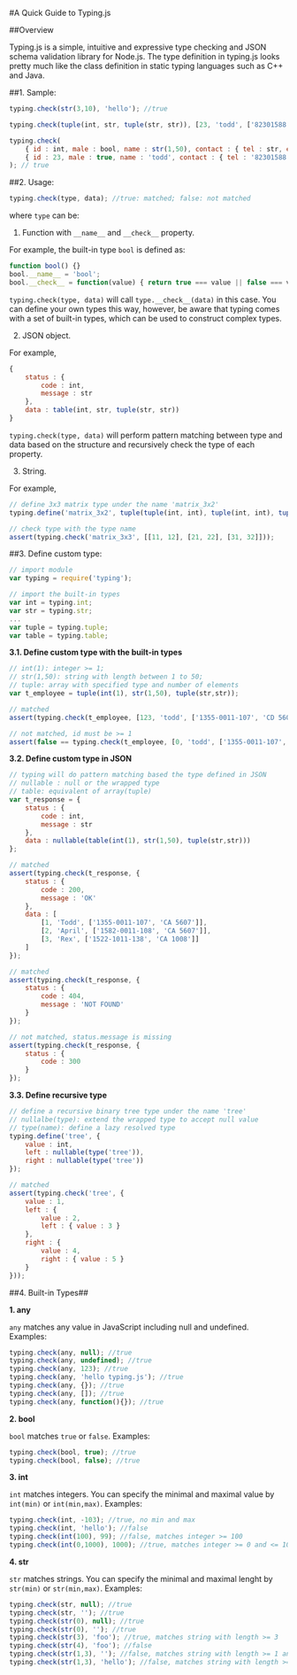 #A Quick Guide to Typing.js

##Overview

Typing.js is a simple, intuitive and expressive type checking and JSON schema validation library for Node.js. The type definition in typing.js looks pretty much like the class definition in static typing languages such as C++ and Java.

##1. Sample: 
```Javascript
typing.check(str(3,10), 'hello'); //true

typing.check(tuple(int, str, tuple(str, str)), [23, 'todd', ['82301588', 'todd@mail.com']]); //true

typing.check(
    { id : int, male : bool, name : str(1,50), contact : { tel : str, email : str }}, 
    { id : 23, male : true, name : 'todd', contact : { tel : '82301588', email : 'tood@mail.com' }}
); // true
```

##2. Usage:

```Javascript
typing.check(type, data); //true: matched; false: not matched
```

where ```type``` can be:

1) Function with ```__name__``` and ```__check__``` property. 

For example, the built-in type ```bool``` is defined as:

```Javascript
function bool() {}
bool.__name__ = 'bool';
bool.__check__ = function(value) { return true === value || false === value; }
```

```typing.check(type, data)``` will call ```type.__check__(data)``` in this case. You can define your own types this way, however, be aware that typing comes with a set of built-in types, which can be used to construct complex types. 

2) JSON object.

For example, 

```Javascript
{
    status : {
        code : int,
        message : str
    },
    data : table(int, str, tuple(str, str))
}
```

```typing.check(type, data)``` will perform pattern matching between type and data based on the structure and recursively check the type of each property. 

3) String.

For example, 

```Javascript
// define 3x3 matrix type under the name 'matrix_3x2'
typing.define('matrix_3x2', tuple(tuple(int, int), tuple(int, int), tuple(int, int)));

// check type with the type name
assert(typing.check('matrix_3x3', [[11, 12], [21, 22], [31, 32]]));
```

##3. Define custom type:

```JavaScript
// import module
var typing = require('typing');

// import the built-in types
var int = typing.int;
var str = typing.str;
...
var tuple = typing.tuple;
var table = typing.table;
````

**3.1. Define custom type with the built-in types**

```JavaScript
// int(1): integer >= 1;
// str(1,50): string with length between 1 to 50;
// tuple: array with specified type and number of elements
var t_employee = tuple(int(1), str(1,50), tuple(str,str));

// matched
assert(typing.check(t_employee, [123, 'todd', ['1355-0011-107', 'CD 5607']]));

// not matched, id must be >= 1
assert(false == typing.check(t_employee, [0, 'todd', ['1355-0011-107', 'CD 5607']]));
```

**3.2. Define custom type in JSON**

```JavaScript
// typing will do pattern matching based the type defined in JSON
// nullable : null or the wrapped type
// table: equivalent of array(tuple)
var t_response = {
    status : {
        code : int,
        message : str
    },
    data : nullable(table(int(1), str(1,50), tuple(str,str)))
};

// matched
assert(typing.check(t_response, {
    status : { 
        code : 200, 
        message : 'OK'
    },
    data : [
        [1, 'Todd', ['1355-0011-107', 'CA 5607']],
        [2, 'April', ['1582-0011-108', 'CA 5607']],
        [3, 'Rex', ['1522-1011-138', 'CA 1008']]
    ]
});

// matched
assert(typing.check(t_response, {
    status : { 
        code : 404, 
        message : 'NOT FOUND'
    }
});

// not matched, status.message is missing
assert(typing.check(t_response, {
    status : {
        code : 300
    }
});
```

**3.3. Define recursive type** 
```Javascript
// define a recursive binary tree type under the name 'tree'
// nullalbe(type): extend the wrapped type to accept null value
// type(name): define a lazy resolved type
typing.define('tree', {
    value : int,
    left : nullable(type('tree')),
    right : nullable(type('tree'))
});

// matched
assert(typing.check('tree', {
    value : 1,
    left : {
        value : 2,
        left : { value : 3 }
    },
    right : {
        value : 4,
        right : { value : 5 }
    }
}));
```

##4. Built-in Types##

**1. any**

```any``` matches any value in JavaScript including null and undefined. Examples:

```Javascript
typing.check(any, null); //true
typing.check(any, undefined); //true
typing.check(any, 123); //true
typing.check(any, 'hello typing.js'); //true
typing.check(any, {}); //true
typing.check(any, []); //true
typing.check(any, function(){}); //true
```

**2. bool**

```bool``` matches ```true``` or ```false```. Examples:

```JavaScript
typing.check(bool, true); //true
typing.check(bool, false); //true
```

**3. int**

```int``` matches integers. You can specify the minimal and maximal value by ```int(min)``` or ```int(min,max)```. Examples:

```JavaScript
typing.check(int, -103); //true, no min and max
typing.check(int, 'hello'); //false
typing.check(int(100), 99); //false, matches integer >= 100
typing.check(int(0,1000), 1000); //true, matches integer >= 0 and <= 1000
```

**4. str**

```str``` matches strings. You can specify the minimal and maximal lenght by ```str(min)``` or ```str(min,max)```. Examples:

```JavaScript
typing.check(str, null); //true
typing.check(str, ''); //true
typing.check(str(0), null); //true
typing.check(str(0), ''); //true
typing.check(str(3), 'foo'); //true, matches string with length >= 3
typing.check(str(4), 'foo'); //false
typing.check(str(1,3), ''); //false, matches string with length >= 1 and <= 3 
typing.check(str(1,3), 'hello'); //false, matches string with length >= 1 and <= 3 
```
